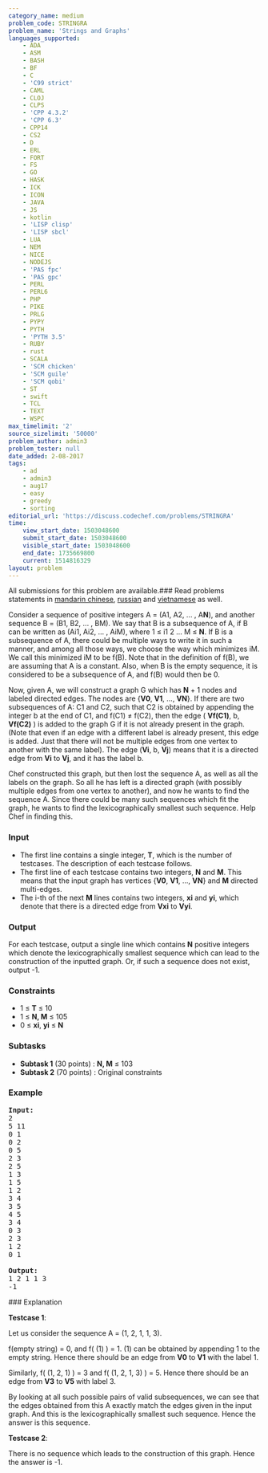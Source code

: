 ```yaml
---
category_name: medium
problem_code: STRINGRA
problem_name: 'Strings and Graphs'
languages_supported:
    - ADA
    - ASM
    - BASH
    - BF
    - C
    - 'C99 strict'
    - CAML
    - CLOJ
    - CLPS
    - 'CPP 4.3.2'
    - 'CPP 6.3'
    - CPP14
    - CS2
    - D
    - ERL
    - FORT
    - FS
    - GO
    - HASK
    - ICK
    - ICON
    - JAVA
    - JS
    - kotlin
    - 'LISP clisp'
    - 'LISP sbcl'
    - LUA
    - NEM
    - NICE
    - NODEJS
    - 'PAS fpc'
    - 'PAS gpc'
    - PERL
    - PERL6
    - PHP
    - PIKE
    - PRLG
    - PYPY
    - PYTH
    - 'PYTH 3.5'
    - RUBY
    - rust
    - SCALA
    - 'SCM chicken'
    - 'SCM guile'
    - 'SCM qobi'
    - ST
    - swift
    - TCL
    - TEXT
    - WSPC
max_timelimit: '2'
source_sizelimit: '50000'
problem_author: admin3
problem_tester: null
date_added: 2-08-2017
tags:
    - ad
    - admin3
    - aug17
    - easy
    - greedy
    - sorting
editorial_url: 'https://discuss.codechef.com/problems/STRINGRA'
time:
    view_start_date: 1503048600
    submit_start_date: 1503048600
    visible_start_date: 1503048600
    end_date: 1735669800
    current: 1514816329
layout: problem
---
```

All submissions for this problem are available.### Read problems statements in [mandarin chinese](http://www.codechef.com/download/translated/AUG17/mandarin/STRINGRA.pdf), [russian](http://www.codechef.com/download/translated/AUG17/russian/STRINGRA.pdf) and [vietnamese](http://www.codechef.com/download/translated/AUG17/vietnamese/STRINGRA.pdf) as well.

Consider a sequence of positive integers A = (A1, A2, ... , A**N**), and another sequence B = (B1, B2, ... , BM). We say that B is a subsequence of A, if B can be written as (Ai1, Ai2, ... , AiM), where 1 ≤ i1 2 ... M ≤ **N**. If B is a subsequence of A, there could be multiple ways to write it in such a manner, and among all those ways, we choose the way which minimizes iM. We call this minimized iM to be f(B). Note that in the definition of f(B), we are assuming that A is a constant. Also, when B is the empty sequence, it is considered to be a subsequence of A, and f(B) would then be 0.

Now, given A, we will construct a graph G which has **N** + 1 nodes and labeled directed edges. The nodes are {**V0**, **V1**, ..., **VN**}. If there are two subsequences of A: C1 and C2, such that C2 is obtained by appending the integer b at the end of C1, and f(C1) ≠ f(C2), then the edge ( **Vf(C1)**, b, **Vf(C2)** ) is added to the graph G if it is not already present in the graph. (Note that even if an edge with a different label is already present, this edge is added. Just that there will not be multiple edges from one vertex to another with the same label). The edge (**Vi**, b, **Vj**) means that it is a directed edge from **Vi** to **Vj**, and it has the label b.

Chef constructed this graph, but then lost the sequence A, as well as all the labels on the graph. So all he has left is a directed graph (with possibly multiple edges from one vertex to another), and now he wants to find the sequence A. Since there could be many such sequences which fit the graph, he wants to find the lexicographically smallest such sequence. Help Chef in finding this.

### Input

- The first line contains a single integer, **T**, which is the number of testcases. The description of each testcase follows.
- The first line of each testcase contains two integers, **N** and **M**. This means that the input graph has vertices {**V0**, **V1**, ..., **VN**} and **M** directed multi-edges.
- The i-th of the next **M** lines contains two integers, **xi** and **yi**, which denote that there is a directed edge from **Vxi** to **Vyi**.

### Output

For each testcase, output a single line which contains **N** positive integers which denote the lexicographically smallest sequence which can lead to the construction of the inputted graph. Or, if such a sequence does not exist, output -1.

### Constraints

- 1 ≤ **T** ≤ 10
- 1 ≤ **N, M** ≤ 105
- 0 ≤ **xi**, **yi** ≤ **N**

### Subtasks

- **Subtask 1** (30 points) : **N, M** ≤ 103
- **Subtask 2** (70 points) : Original constraints

### Example

<pre><b>Input:</b>
2
5 11
0 1
0 2
0 5
2 3
2 5
1 3
1 5
1 2
3 4
3 5
4 5
3 4
0 3
2 3
1 2
0 1

<b>Output:</b>
1 2 1 1 3
-1
</pre>### Explanation

**Testcase 1**:

Let us consider the sequence A = (1, 2, 1, 1, 3).

f(empty string) = 0, and f( (1) ) = 1. (1) can be obtained by appending 1 to the empty string. Hence there should be an edge from **V0** to **V1** with the label 1.

Similarly, f( (1, 2, 1) ) = 3 and f( (1, 2, 1, 3) ) = 5. Hence there should be an edge from **V3** to **V5** with label 3.

By looking at all such possible pairs of valid subsequences, we can see that the edges obtained from this A exactly match the edges given in the input graph. And this is the lexicographically smallest such sequence. Hence the answer is this sequence.

**Testcase 2**:

There is no sequence which leads to the construction of this graph. Hence the answer is -1.
